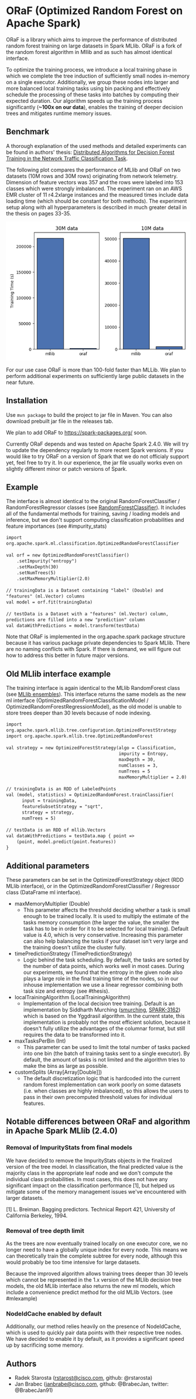 # ORaF (Optimized Random Forest on Apache Spark)

ORaF is a library which aims to improve the performance of distributed random forest training on large datasets in Spark MLlib. ORaF is a fork of the random forest algorithm in Mllib and as such has almost identical interface.

To optimize the training process, we introduce a local training phase in which we complete the tree induction of sufficiently small nodes in-memory on a single executor. Additionally, we group these nodes into larger and more balanced local training tasks using bin packing and effectively schedule the processing of these tasks into batches by computing their expected duration. Our algorithm speeds up the training process significantly (**~100x on our data**), enables the training of deeper decision trees and mitigates runtime memory issues.

## Benchmark

A thorough explanation of the used methods and detailed experiments can be found in authors' thesis: [Distributed Algorithms for Decision Forest Training in the Network Traffic Classification Task](https://dspace.cvut.cz/bitstream/handle/10467/76092/F3-BP-2018-Starosta-Radek-thesis.pdf). 

The following plot compares the performance of MLlib and ORaF on two datasets (10M rows and 30M rows) originating from network telemetry. Dimension of feature vectors was 357 and the rows were labeled into 153 classes which were strongly imbalanced. The experiment ran on an AWS EMR cluster of 11 r4.2xlarge instances and the measured times include data loading time (which should be constant for both methods). The experiment setup along with all hyperparameters is described in much greater detail in the thesis on pages 33-35.

![MLlib vs ORaF benchmark showing 100-fold performance increase](img/mllib_oraf1.png?raw=true "MLlib vs ORaF benchmark showing 100-fold performance increase")

For our use case ORaF is more than 100-fold faster than MLLib. We plan to perform additional experiments on sufficiently large public datasets in the near future.

## Installation

Use `mvn package` to build the project to jar file in Maven. You can also download prebuilt jar file in the releases tab.

We plan to add ORaF to https://spark-packages.org/ soon.

Currently ORaF depends and was tested on Apache Spark 2.4.0. We will try to update the dependency regularly to more recent Spark versions. If you would like to try ORaF on a version of Spark that we do not officialy support yet, feel free to try it. In our experience, the jar file usually works even on slightly different minor or patch versions of Spark.

## Example

The interface is almost identical to the original RandomForestClassifier / RandomForestRegressor classes (see [RandomForestClassifier](https://spark.apache.org/docs/latest/ml-classification-regression.html#random-forest-classifier)). It includes all of the fundamental methods for training, saving / loading models and inference, but we don't support computing classification probabilities and feature importances (see #impurity_stats)

    import org.apache.spark.ml.classification.OptimizedRandomForestClassifier
    
    val orf = new OptimizedRandomForestClassifier()
        .setImpurity("entropy")
        .setMaxDepth(30)
        .setNumTrees(5)
        .setMaxMemoryMultiplier(2.0)

    // trainingData is a Dataset containing "label" (Double) and "features" (ml.Vector) columns
    val model = orf.fit(trainingData)

    // testData is a Dataset with a "features" (ml.Vector) column, predictions are filled into a new "prediction" column 
    val dataWithPredictions = model.transform(testData)

Note that ORaF is implemented in the org.apache.spark package structure because it has various package private dependencies to Spark MLlib. There are no naming conflicts with Spark. If there is demand, we will figure out how to address this better in future major versions. 

## Old MLlib interface example

The training interface is again identical to the MLlib RandomForest class (see [MLlib ensembles](https://spark.apache.org/docs/latest/mllib-ensembles.html)). This interface returns the same models as the new ml interface (OptimizedRandomForestClassificationModel / OptimizedRandomForestRegressionModel), as the old model is unable to store trees deeper than 30 levels because of node indexing.

    import org.apache.spark.mllib.tree.configuration.OptimizedForestStrategy
    import org.apache.spark.mllib.tree.OptimizedRandomForest
    
    val strategy = new OptimizedForestStrategy(algo = Classification,
                                               impurity = Entropy,
                                               maxDepth = 30,
                                               numClasses = 3,
                                               numTrees = 5
                                               maxMemoryMultiplier = 2.0)

    // trainingData is an RDD of LabeledPoints
    val (model, statistics) = OptimizedRandomForest.trainClassifier(
          input = trainingData,
          featureSubsetStrategy = "sqrt",
          strategy = strategy,
          numTrees = 5)

    // testData is an RDD of mllib.Vectors
    val dataWithPredictions = testData.map { point =>
        (point, model.predict(point.features))
    }

## Additional parameters

These parameters can be set in the OptimizedForestStrategy object (RDD MLlib interface), or in the OptimizedRandomForestClassifier / Regressor class (DataFrame ml interface).

- maxMemoryMultiplier (Double)
    - This parameter affects the threshold deciding whether a task is small enough to be trained locally. It is used to multiply the estimate of the tasks memory consumption (the larger the value, the smaller the task has to be in order for it to be selected for local training). Default value is 4.0, which is very conservative. Increasing this parameter can also help balancing the tasks if your dataset isn't very large and the training doesn't utilize the cluster fully.
- timePredictionStrategy (TimePredictionStrategy)
    - Logic behind the task scheduling. By default, the tasks are sorted by the number of data points, which works well in most cases. During our experiments, we found that the entropy in the given node also plays a large role in the final training time of the nodes, so in our inhouse implementation we use a linear regressor combining both task size and entropy (see #thesis).
- localTrainingAlgorithm (LocalTrainingAlgorithm)
    - Implementation of the local decision tree training. Default is an implementation by Siddharth Murching ([smurching](https://github.com/smurching), [SPARK-3162](https://github.com/apache/spark/pull/19433)) which is based on the Yggdrasil algorithm. In the current state, this implementation is probably not the most efficient solution, because it doesn't fully utilize the advantages of the columnar format, but still requires the data to be transformed into it.
- maxTasksPerBin (Int)
    - This parameter can be used to limit the total number of tasks packed into one bin (the batch of training tasks sent to a single executor). By default, the amount of tasks is not limited and the algorithm tries to make the bins as large as possible.
- customSplits (Array[Array[Double]])
    - The default discretization logic that is hardcoded into the current random forest implementation can work poorly on some datasets (i.e. when classes are highly imbalanced), so this allows the users to pass in their own precomputed threshold values for individual features.

## Notable differences between ORaF and algorithm in Apache Spark MLlib (2.4.0)

### Removal of ImpurityStats from final models

We have decided to remove the ImpurityStats objects in the finalized version of the tree model. In classification, the final predicted value is the majority class in the appropriate leaf node and we don't compute the individual class probabilities. In most cases, this does not have any significant impact on the classification performance [1], but helped us mitigate some of the memory management issues we've encountered with larger datasets.

[1] L. Breiman. Bagging predictors. Technical Report 421, University of California Berkeley, 1994.

### Removal of tree depth limit 

As the trees are now eventually trained locally on one executor core, we no longer need to have a globally unique index for every node. This means we can theoretically train the complete subtree for every node, although this would probably be too time intensive for large datasets.

Because the improved algorithm allows training trees deeper than 30 levels which cannot be represented in the 1.x version of the MLlib decision tree models, the old MLlib interface also returns the new ml models, which include a convenience predict method for the old MLlib Vectors. (see #mlexample)

### NodeIdCache enabled by default

Additionally, our method relies heavily on the presence of NodeIdCache, which is used to quickly pair data points with their respective tree nodes. We have decided to enable it by default, as it provides a significant speed up by sacrificing some memory.

## Authors

* Radek Starosta (rstarost@cisco.com, github: @rstarosta)
* Jan Brabec (janbrabe@cisco.com, github: @BrabecJan, twitter: @BrabecJan91)
